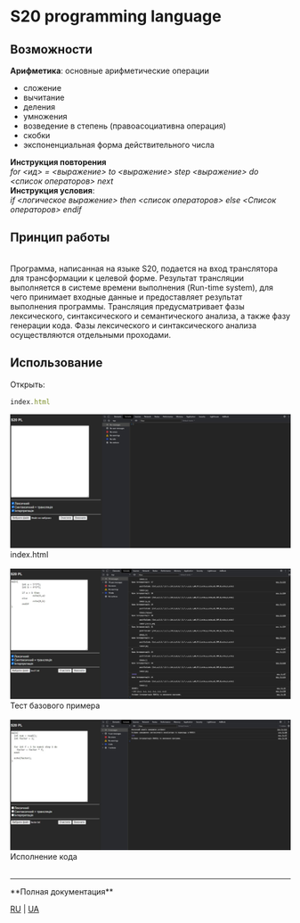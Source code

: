 # S20 programming language

## Возможности

**Арифметика**: основные арифметические операции<br>
- сложение
- вычитание
- деления
- умножения 
- возведение в степень (правоасоциативна операция)
- скобки
- экспоненциальная форма действительного числа

**Инструкция повторения** <br>
*for <ид> = <выражение> to <выражение> step <выражение> do <список
операторов> next* 
<br>
**Инструкция условия**: <br>
*if <логическое выражение> then <список операторов> else
<Список операторов> endif*


## Принцип работы 
<br>
Программа, написанная на языке S20, подается на вход транслятора для трансформации
к целевой форме. Результат трансляции выполняется в системе времени выполнения
(Run-time system), для чего принимает входные данные и предоставляет результат выполнения
программы.
Трансляция предусматривает фазы лексического, синтаксического и семантического
анализа, а также фазу генерации кода. Фазы лексического и синтаксического
анализа осуществляются отдельными проходами.

## Использование
Открыть:
```javascript
index.html
```
![index.js](./images/indexfile.JPG) index.html<br><br> 
![Test](./images/test.JPG) Тест базового примера<br><br>
![executing](./images/execute.JPG) Исполнение кода<br><br>

<hr>
**Полная документация**<br>

[RU](./docs/DOC_RU.pdf) | 
[UA](./docs/DOC_UA.pdf)

